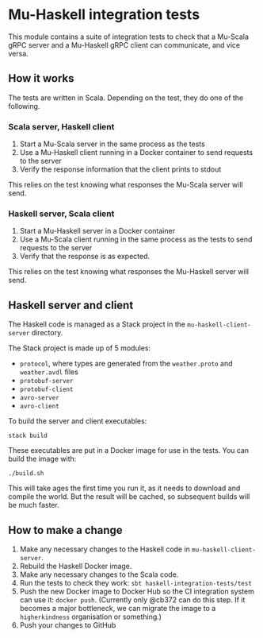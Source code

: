# Mu-Haskell integration tests

This module contains a suite of integration tests to check that a Mu-Scala gRPC
server and a Mu-Haskell gRPC client can communicate, and vice versa.

## How it works

The tests are written in Scala. Depending on the test, they do one of the
following.

### Scala server, Haskell client

1. Start a Mu-Scala server in the same process as the tests
2. Use a Mu-Haskell client running in a Docker container to send requests to the
   server
3. Verify the response information that the client prints to stdout

This relies on the test knowing what responses the Mu-Scala server will send.

### Haskell server, Scala client

1. Start a Mu-Haskell server in a Docker container
2. Use a Mu-Scala client running in the same process as the tests to send
   requests to the server
3. Verify that the response is as expected.

This relies on the test knowing what responses the Mu-Haskell server will send.

## Haskell server and client

The Haskell code is managed as a Stack project in the `mu-haskell-client-server`
directory.

The Stack project is made up of 5 modules:

* `protocol`, where types are generated from the `weather.proto` and
  `weather.avdl` files
* `protobuf-server`
* `protobuf-client`
* `avro-server`
* `avro-client`

To build the server and client executables:

```
stack build
```

These executables are put in a Docker image for use in the tests. You can build
the image with:

```
./build.sh
```

This will take ages the first time you run it, as it needs to download and
compile the world. But the result will be cached, so subsequent builds will be
much faster.

## How to make a change

1. Make any necessary changes to the Haskell code in `mu-haskell-client-server`.
2. Rebuild the Haskell Docker image.
3. Make any necessary changes to the Scala code.
4. Run the tests to check they work: `sbt haskell-integration-tests/test`
5. Push the new Docker image to Docker Hub so the CI integration system can use it: `docker push`.
   (Currently only @cb372 can do this step. If it becomes a major bottleneck, we
   can migrate the image to a `higherkindness` organisation or something.)
6. Push your changes to GitHub
